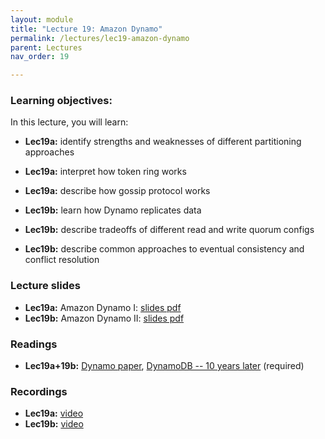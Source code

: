 ```yaml
---
layout: module
title: "Lecture 19: Amazon Dynamo"
permalink: /lectures/lec19-amazon-dynamo
parent: Lectures
nav_order: 19

---
```


### Learning objectives:

In this lecture, you will learn:

* **Lec19a:** identify strengths and weaknesses of different partitioning approaches
* **Lec19a:** interpret how token ring works
* **Lec19a:** describe how gossip protocol works


* **Lec19b:** learn how Dynamo replicates data
* **Lec19b:** describe tradeoffs of different read and write quorum configs
* **Lec19b:** describe common approaches to eventual consistency and conflict resolution



### Lecture slides

* **Lec19a:** Amazon Dynamo I: [slides pdf](/ds5110-spring25/assets/docs/lec18b-amazon-dynamo-i.pdf)
* **Lec19b:** Amazon Dynamo II: [slides pdf](/ds5110spring25/assets/docs/lec18c-amazon-dynamo-ii.pdf)



### Readings 

* **Lec19a+19b:** [Dynamo paper](https://www.allthingsdistributed.com/2007/10/amazons_dynamo.html), [DynamoDB -- 10 years later](https://www.amazon.science/latest-news/amazons-dynamodb-10-years-later) (required)


### Recordings

* **Lec19a:** [video]()
* **Lec19b:** [video]()


